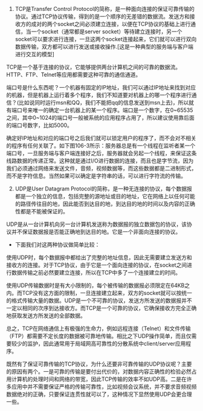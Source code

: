 1) TCP是Transfer Control Protocol的简称，是一种面向连接的保证可靠传输的协议。通过TCP协议传输，得到的是一个顺序的无差错的数据流。发送方和接收方的成对的两个socket之间必须建立连接，以便在TCP协议的基础上进行通信，当一个socket（通常都是server socket）等待建立连接时，另一个socket可以要求进行连接，一旦这两个socket连接起来，它们就可以进行双向数据传输，双方都可以进行发送或接收操作.[这是一种典型的服务端与客户端进行交互的模型]
TCP是一个基于连接的协议，它能够提供两台计算机之间的可靠的数据流。HTTP、FTP、Telnet等应用都需要这种可靠的通信通道。
端口号是什么东西呢？一个机器有固定的IP地址，我们可以通过IP地址来找到对应的机器，但是机器上运行着多个程序，我们不知道要对机器上的哪一个程序进行通信？(比如说同时运行msn和QQ，我们不能把qq的信息发送到msn上去)，所以就有端口号来唯一的确定一台机器上的某一个程序。端口是一个数字，在0~65535之间，其中0~1024的端口号一般被系统的应用程序占用了，所以建议使用靠后面的端口号数字，比如5000。
确定好IP地址和对应的端口号之后我们就可以锁定用户的程序了，而不会对不相关的程序有任何关联了。如下图106-3所示：服务器总是有一个线程在监听者某一个端口号，一旦服务端与客户端连接好之后，服务器就会另起一个线程，来保证这条线路数据的传递正常。这种就是通过I/O进行数据的连接，而且也是字节流，因为我们必须通过网络来发送文件，音频，视频数据等，而这些数据都是二进制形式，而不是字符信息。当然如果可以确定是字符串的话，可以进行字符流的传输。
     
2) UDP是User Datagram Protocol的简称，是一种无连接的协议，每个数据报都是一个独立的信息，包括完整的源地址或目的地址，它在网络上以任何可能的路径传往目的地，因此能否到达目的地，到达目的地的时间以及内容的正确性都是不能被保证的。
UDP是从一台计算机向另一台计算机发送称为数据报的独立数据包的协议，该协议并不保证数据报是否能正确地到达目的地。它是一个非面向连接的协议。
* 下面我们对这两种协议做简单比较：
使用UDP时，每个数据报中都给出了完整的地址信息，因此无需要建立发送方和接收方的连接。对于TCP协议，由于它是一个面向连接的协议，在socket之间进行数据传输之前必然要建立连接，所以在TCP中多了一个连接建立的时间。
使用UDP传输数据时是有大小限制的，每个被传输的数据报必须限定在64KB之内。而TCP没有这方面的限制，一旦连接建立起来，双方的socket就可以按统一的格式传输大量的数据。UDP是一个不可靠的协议，发送方所发送的数据报并不一定以相同的次序到达接收方。而TCP是一个可靠的协议，它确保接收方完全正确地获取发送方所发送的全部数据。
总之，TCP在网络通信上有极强的生命力，例如远程连接（Telnet）和文件传输（FTP）都需要不定长度的数据被可靠地传输。相比之下UDP操作简单，而且仅需要较少的监护，因此通常用于局域网高可靠性的分散系统中client/server应用程序。
既然有了保证可靠传输的TCP协议，为什么还要非可靠传输的UDP协议呢？主要的原因有两个。一是可靠的传输是要付出代价的，对数据内容正确性的检验必然占用计算机的处理时间和网络的带宽，因此TCP传输的效率不如UDP高。二是在许多应用中并不需要保证严格的传输可靠性，比如视频会议系统，并不要求音频视频数据绝对的正确，只要保证连贯性就可以了，这种情况下显然使用UDP会更合理一些。